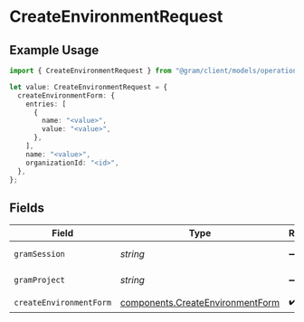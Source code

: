 # CreateEnvironmentRequest

## Example Usage

```typescript
import { CreateEnvironmentRequest } from "@gram/client/models/operations";

let value: CreateEnvironmentRequest = {
  createEnvironmentForm: {
    entries: [
      {
        name: "<value>",
        value: "<value>",
      },
    ],
    name: "<value>",
    organizationId: "<id>",
  },
};
```

## Fields

| Field                                                                                | Type                                                                                 | Required                                                                             | Description                                                                          |
| ------------------------------------------------------------------------------------ | ------------------------------------------------------------------------------------ | ------------------------------------------------------------------------------------ | ------------------------------------------------------------------------------------ |
| `gramSession`                                                                        | *string*                                                                             | :heavy_minus_sign:                                                                   | Session header                                                                       |
| `gramProject`                                                                        | *string*                                                                             | :heavy_minus_sign:                                                                   | project header                                                                       |
| `createEnvironmentForm`                                                              | [components.CreateEnvironmentForm](../../models/components/createenvironmentform.md) | :heavy_check_mark:                                                                   | N/A                                                                                  |